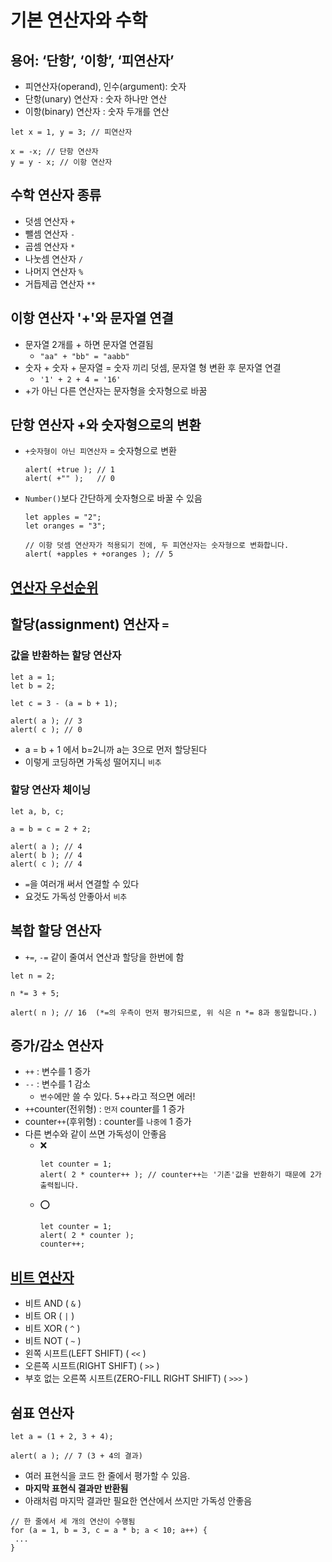 # 기본 연산자와 수학

## 용어: ‘단항’, ‘이항’, ‘피연산자’

- 피연산자(operand), 인수(argument): 숫자
- 단항(unary) 연산자 : 숫자 하나만 연산
- 이항(binary) 연산자 : 숫자 두개를 연산

```
let x = 1, y = 3; // 피연산자

x = -x; // 단항 연산자
y = y - x; // 이항 연산자
```

## 수학 연산자 종류

- 덧셈 연산자 `+`
- 뺄셈 연산자 `-`
- 곱셈 연산자 `*`
- 나눗셈 연산자 `/`
- 나머지 연산자 `%`
- 거듭제곱 연산자 `**`

## 이항 연산자 '+'와 문자열 연결

- 문자열 2개를 + 하면 문자열 연결됨
  - `"aa" + "bb" = "aabb"`
- 숫자 + 숫자 + 문자열 = 숫자 끼리 덧셈, 문자열 형 변환 후 문자열 연결
  - `'1' + 2 + 4 = '16'`
- +가 아닌 다른 연산자는 문자형을 숫자형으로 바꿈

## 단항 연산자 +와 숫자형으로의 변환

- `+숫자형이 아닌 피연산자` = 숫자형으로 변환
  ```
  alert( +true ); // 1
  alert( +"" );   // 0
  ```
- `Number()`보다 간단하게 숫자형으로 바꿀 수 있음

  ```
  let apples = "2";
  let oranges = "3";

  // 이항 덧셈 연산자가 적용되기 전에, 두 피연산자는 숫자형으로 변화합니다.
  alert( +apples + +oranges ); // 5
  ```

## [연산자 우선순위](https://developer.mozilla.org/en/JavaScript/Reference/operators/operator_precedence)

## 할당(assignment) 연산자 `=`

### 값을 반환하는 할당 연산자

```
let a = 1;
let b = 2;

let c = 3 - (a = b + 1);

alert( a ); // 3
alert( c ); // 0
```

- a = b + 1 에서 b=2니까 a는 3으로 먼저 할당된다
- 이렇게 코딩하면 가독성 떨어지니 `비추`

### 할당 연산자 체이닝

```
let a, b, c;

a = b = c = 2 + 2;

alert( a ); // 4
alert( b ); // 4
alert( c ); // 4
```

- `=`을 여러개 써서 연결할 수 있다
- 요것도 가독성 안좋아서 `비추`

## 복합 할당 연산자

- `+=`, `-=` 같이 줄여서 연산과 할당을 한번에 함

```
let n = 2;

n *= 3 + 5;

alert( n ); // 16  (*=의 우측이 먼저 평가되므로, 위 식은 n *= 8과 동일합니다.)
```

## 증가/감소 연산자

- `++` : 변수를 1 증가
- `--` : 변수를 1 감소
  - `변수`에만 쓸 수 있다. 5++라고 적으면 에러!
- `++`counter(전위형) : `먼저` counter를 1 증가
- counter`++`(후위형) : counter를 `나중에` 1 증가
- 다른 변수와 같이 쓰면 가독성이 안좋음
  - ❌
    ```
    let counter = 1;
    alert( 2 * counter++ ); // counter++는 '기존'값을 반환하기 때문에 2가 출력됩니다.
    ```
  - ⭕
    ```
    let counter = 1;
    alert( 2 * counter );
    counter++;
    ```

## [비트 연산자](https://developer.mozilla.org/en/docs/Web/JavaScript/Reference/Operators/Bitwise_Operators)

- 비트 AND ( `&` )
- 비트 OR ( `|` )
- 비트 XOR ( `^` )
- 비트 NOT ( `~` )
- 왼쪽 시프트(LEFT SHIFT) ( `<<` )
- 오른쪽 시프트(RIGHT SHIFT) ( `>>` )
- 부호 없는 오른쪽 시프트(ZERO-FILL RIGHT SHIFT) ( `>>>` )

## 쉼표 연산자

```
let a = (1 + 2, 3 + 4);

alert( a ); // 7 (3 + 4의 결과)
```

- 여러 표현식을 코드 한 줄에서 평가할 수 있음.
- **마지막 표현식 결과만 반환됨**
- 아래처럼 마지막 결과만 필요한 연산에서 쓰지만 가독성 안좋음

```
// 한 줄에서 세 개의 연산이 수행됨
for (a = 1, b = 3, c = a * b; a < 10; a++) {
 ...
}
```
